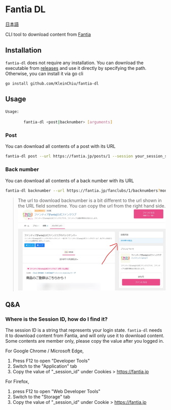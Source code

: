 # Fantia DL

[日本語](./docs/README_ja.md)

CLI tool to download content from [Fantia](https://fantia.jp/)

## Installation

`fantia-dl` does not require any installation.
You can download the executable from [releases](https://github.com/KleinChiu/fantia-dl/releases) and use it directly by specifying the path.
Otherwise, you can install it via go cli

```cli
go install github.com/KleinChiu/fantia-dl
```

## Usage

```sh
Usage:

        fantia-dl <post|backnumber> [arguments]
```

### Post

You can download all contents of a post with its URL

```sh
fantia-dl post --url https://fantia.jp/posts/1 --session your_session_string
```

### Back number

You can download all contents of a back number with its URL

```sh
fantia-dl backnumber --url https://fantia.jp/fanclubs/1/backnumbers?month=201811&plan=1 --session your_session_string
```

> The url to download backnumber is a bit different to the url shown in the URL field sometime. You can copy the url from the right hand side.
> ![](./docs/backnumber_url.jpg)

## Q&A

### Where is the Session ID, how do I find it?

The session ID is a string that represents your login state.
`fantia-dl` needs it to download content from Fantia, and will only use it to download content.
Some contents are member only, please copy the value after you logged in.

For Google Chrome / Microsoft Edge,

1. Press F12 to open "Developer Tools"
2. Switch to the "Application" tab
3. Copy the value of "\_session_id" under Cookies > https://fantia.jp

For Firefox,

1. press F12 to open "Web Developer Tools"
2. Switch to the "Storage" tab
3. Copy the value of "\_session_id" under Cookie > https://fantia.jp
